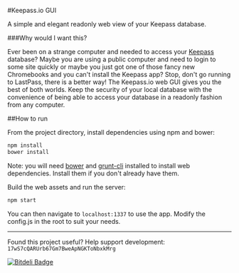 #Keepass.io GUI

A simple and elegant readonly web view of your Keepass database.

###Why would I want this?

Ever been on a strange computer and needed to access your [Keepass](http://keepass.info/) database? Maybe you are using a public computer and need to login to some site quickly or maybe you just got one of those fancy new Chromebooks and you can't install the Keepass app? Stop, don't go running to LastPass, there is a better way! The Keepass.io web GUI gives you the best of both worlds. Keep the security of your local database with the convenience of being able to access your database in a readonly fashion from any computer.

##How to run

From the project directory, install dependencies using npm and bower:

```bash
npm install
bower install
```

Note: you will need [bower](http://bower.io/) and [grunt-cli](http://gruntjs.com/getting-started) installed to install web dependencies. Install them if you don't already have them.

Build the web assets and run the server:
```bash
npm start
```

You can then navigate to `localhost:1337` to use the app. Modify the config.js in the root to suit your needs.

-------------------------------------------------------

Found this project useful? Help support development: `17wS7cQARUrb67Gm7BweApNGKToNbxkMrg`

[![Bitdeli Badge](https://d2weczhvl823v0.cloudfront.net/chadly/gui.keepass.io/trend.png)](https://bitdeli.com/free "Bitdeli Badge")
